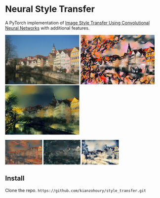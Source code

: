 # Neural Style Transfer
A PyTorch implementation of [Image Style Transfer Using Convolutional Neural Networks](https://www.cv-foundation.org/openaccess/content_cvpr_2016/papers/Gatys_Image_Style_Transfer_CVPR_2016_paper.pdf)
with additional features.

<p float="left">
    <img src="examples/Tuebingen_Neckarfront.jpeg" width="240" height="160"/>
    <img src="examples/kandinsky.jpg" width="240" height="160"/>
    <img src="examples/shipwreck.jpg" width="240" height="160"/>
</p>

<p float="left">
    <img src="examples/scream.jpg" width="120" height="80"/>
    <img src="examples/picasso.jpg" width="120" height="80"/>
    <img src="examples/great_wave.jpg" width="120" height="80"/>
</p>

## Install
Clone the repo.
``
https://github.com/kianzohoury/style_transfer.git
``

